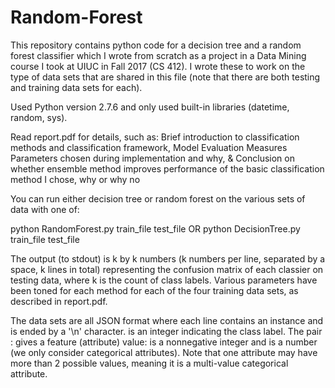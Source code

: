 # Random-Forest

This repository contains python code for a decision tree and a random forest classifier which I wrote from scratch as a project in a Data Mining course I took at UIUC in Fall 2017 (CS 412). I wrote these to work on the type of data sets that are shared in this file (note that there are both testing and training data sets for each).

Used Python version 2.7.6 and only used built-in libraries (datetime, random, sys).

Read report.pdf for details, such as: Brief introduction to classification methods and classification framework, Model Evaluation Measures Parameters chosen during implementation and why, & Conclusion on whether ensemble method improves performance of the basic classification method I chose, why or why no

You can run either decision tree or random forest on the various sets of data with one of:

python RandomForest.py train_file test_file OR python DecisionTree.py train_file test_file

The output (to stdout) is k by k numbers (k numbers per line, separated by a space, k lines in total) representing the confusion matrix of each classier on testing data, where k is the count of class labels. Various parameters have been toned for each method for each of the four training data sets, as described in report.pdf.

The data sets are all JSON format where each line contains an instance and is ended by a '\n' character. <label> is an integer indicating the class label. The pair <index>: <value> gives a feature (attribute) value: <index> is a non­negative integer and <value> is a number (we only consider categorical attributes). Note that one attribute may have more than 2 possible values, meaning it is a multi-value categorical attribute.
